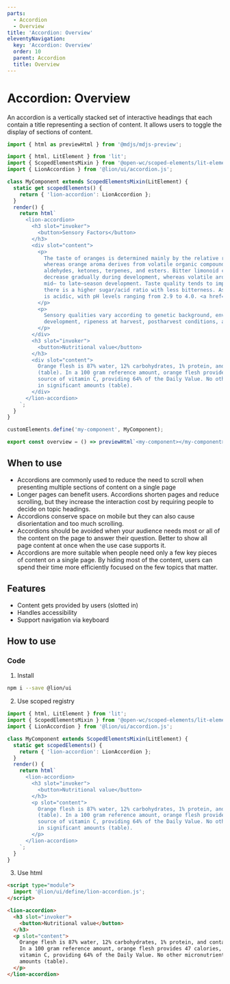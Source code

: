 ```yaml
---
parts:
  - Accordion
  - Overview
title: 'Accordion: Overview'
eleventyNavigation:
  key: 'Accordion: Overview'
  order: 10
  parent: Accordion
  title: Overview
---
```

# Accordion: Overview

<p class="lion-paragraph--emphasis">An accordion is a vertically stacked set of interactive headings that each contain a title representing a section of content. It allows users to toggle the display of sections of content.</p>

```js script
import { html as previewHtml } from '@mdjs/mdjs-preview';
```

```js preview-story
import { html, LitElement } from 'lit';
import { ScopedElementsMixin } from '@open-wc/scoped-elements/lit-element.js';
import { LionAccordion } from '@lion/ui/accordion.js';

class MyComponent extends ScopedElementsMixin(LitElement) {
  static get scopedElements() {
    return { 'lion-accordion': LionAccordion };
  }
  render() {
    return html`
      <lion-accordion>
        <h3 slot="invoker">
          <button>Sensory Factors</button>
        </h3>
        <div slot="content">
          <p>
            The taste of oranges is determined mainly by the relative ratios of sugars and acids,
            whereas orange aroma derives from volatile organic compounds, including alcohols,
            aldehydes, ketones, terpenes, and esters. Bitter limonoid compounds, such as limonin,
            decrease gradually during development, whereas volatile aroma compounds tend to peak in
            mid– to late–season development. Taste quality tends to improve later in harvests when
            there is a higher sugar/acid ratio with less bitterness. As a citrus fruit, the orange
            is acidic, with pH levels ranging from 2.9 to 4.0. <a href="#">Link</a>
          </p>
          <p>
            Sensory qualities vary according to genetic background, environmental conditions during
            development, ripeness at harvest, postharvest conditions, and storage duration.
          </p>
        </div>
        <h3 slot="invoker">
          <button>Nutritional value</button>
        </h3>
        <div slot="content">
          Orange flesh is 87% water, 12% carbohydrates, 1% protein, and contains negligible fat
          (table). In a 100 gram reference amount, orange flesh provides 47 calories, and is a rich
          source of vitamin C, providing 64% of the Daily Value. No other micronutrients are present
          in significant amounts (table).
        </div>
      </lion-accordion>
    `;
  }
}

customElements.define('my-component', MyComponent);

export const overview = () => previewHtml`<my-component></my-component>`;
```

## When to use

- Accordions are commonly used to reduce the need to scroll when presenting multiple sections of content on a single page
- Longer pages can benefit users. Accordions shorten pages and reduce scrolling, but they increase the interaction cost by requiring people to decide on topic headings.
- Accordions conserve space on mobile but they can also cause disorientation and too much scrolling.
- Accordions should be avoided when your audience needs most or all of the content on the page to answer their question. Better to show all page content at once when the use case supports it.
- Accordions are more suitable when people need only a few key pieces of content on a single page. By hiding most of the content, users can spend their time more efficiently focused on the few topics that matter.

## Features

- Content gets provided by users (slotted in)
- Handles accessibility
- Support navigation via keyboard

## How to use

### Code

1. Install

```bash
npm i --save @lion/ui
```

2. Use scoped registry

```js
import { html, LitElement } from 'lit';
import { ScopedElementsMixin } from '@open-wc/scoped-elements/lit-element.js';
import { LionAccordion } from '@lion/ui/accordion.js';

class MyComponent extends ScopedElementsMixin(LitElement) {
  static get scopedElements() {
    return { 'lion-accordion': LionAccordion };
  }
  render() {
    return html`
      <lion-accordion>
        <h3 slot="invoker">
          <button>Nutritional value</button>
        </h3>
        <p slot="content">
          Orange flesh is 87% water, 12% carbohydrates, 1% protein, and contains negligible fat
          (table). In a 100 gram reference amount, orange flesh provides 47 calories, and is a rich
          source of vitamin C, providing 64% of the Daily Value. No other micronutrients are present
          in significant amounts (table).
        </p>
      </lion-accordion>
    `;
  }
}
```

3. Use html

```html
<script type="module">
  import '@lion/ui/define/lion-accordion.js';
</script>

<lion-accordion>
  <h3 slot="invoker">
    <button>Nutritional value</button>
  </h3>
  <p slot="content">
    Orange flesh is 87% water, 12% carbohydrates, 1% protein, and contains negligible fat (table).
    In a 100 gram reference amount, orange flesh provides 47 calories, and is a rich source of
    vitamin C, providing 64% of the Daily Value. No other micronutrients are present in significant
    amounts (table).
  </p>
</lion-accordion>
```
